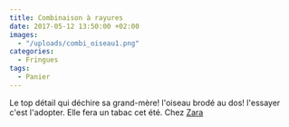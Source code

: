 ```yaml
---
title: Combinaison à rayures
date: 2017-05-12 13:50:00 +02:00
images:
  - "/uploads/combi_oiseau1.png"
categories:
  - Fringues
tags:
  - Panier
---
```


Le top détail qui déchire sa grand-mère! l'oiseau brodé au dos! l'essayer c'est l'adopter. Elle fera un tabac cet été. Chez [Zara](https://www.zara.com/fr/fr/femme/nouveaut%C3%A9s/combinaison-brod%C3%A9e-dans-le-dos-c805003p4581553.html)
